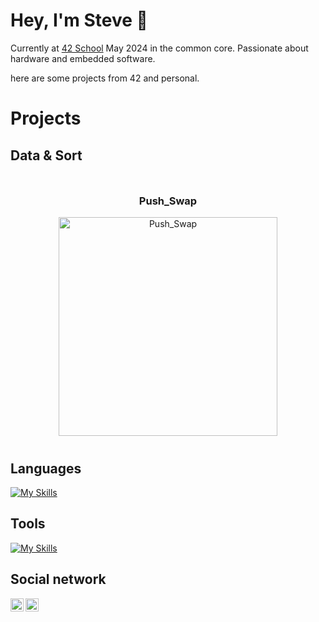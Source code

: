 # Hey, I'm Steve 🦦
Currently at [42 School](https://github.com/42Paris) May 2024 in the common core. Passionate about hardware and embedded software.

here are some projects from 42 and personal.
# Projects
## Data & Sort
<div style="display: flex; flex-wrap: wrap; justify-content: space-between; gap: 20px;">

  <div style="flex: 1; min-width: 45%; padding: 10px; box-sizing: border-box; text-align: center; margin-right: auto;">
    <h3><a href="https://github.com/NeverBackPing/push_swap" style="text-decoration: none; color: inherit;">Push_Swap</a></h3>
    <a href="https://github.com/NeverBackPing/push_swap">
      <img src="https://github.com/NeverBackPing/push_swap/blob/main/readme/push_swap.gif" alt="Push_Swap" width="350" style="max-width: 100%; height: auto;" />
    </a>
  </div>
</div>

## Languages
[![My Skills](https://skillicons.dev/icons?i=c,python)](https://skillicons.dev)
## Tools
[![My Skills](https://skillicons.dev/icons?i=linux)](https://skillicons.dev)
## Social network
<a href="https://www.linkedin.com/in/stevenson-jossaint-476350291/"><img align="left" src="https://raw.githubusercontent.com/yushi1007/yushi1007/main/images/linkedin.svg" alt="Yu Shi | LinkedIn" width="21px"/></a>
<a href="[https://www.linkedin.com/in/stevenson-jossaint-476350291/](https://x.com/neoshellx)"><img align="left" src="https://raw.githubusercontent.com/yushi1007/yushi1007/main/images/x.svg" alt="Yu Shi | LinkedIn" width="21px"/></a>


